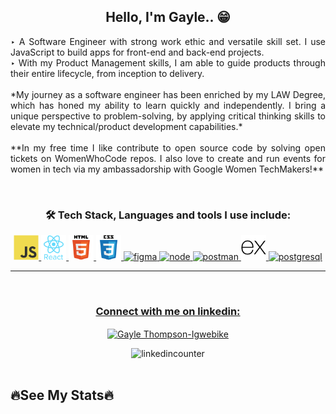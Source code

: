 ### <h2 align="center">Hello, I'm Gayle.. 😁</h2>

<p align="justify">‣ A Software Engineer with strong work ethic and versatile skill set. I use JavaScript to build apps for front-end and back-end projects. <br> ‣ With my Product Management skills, I am able to guide products through their entire lifecycle, from inception to delivery.<br> <br>
*My journey as a software engineer has been enriched by my LAW Degree, which has honed my ability to learn quickly and independently. I bring a unique perspective to problem-solving, by applying critical thinking skills to elevate my technical/product development capabilities.* <br> <br>
**In my free time I like contribute to open source code by solving open tickets on WomenWhoCode repos. I also love to create and run events for women in tech via my ambassadorship with Google Women TechMakers!**
</p> <br> 


<h3 align="center"> 🛠️ Tech Stack, Languages and tools I use include:</h3>

<p align="center"> <a href="#" target="_blank" rel="noreferrer"> <img src="https://raw.githubusercontent.com/devicons/devicon/master/icons/javascript/javascript-original.svg" alt="javascript" width="40" height="40"/> </a> <a href="#" target="_blank" rel="noreferrer"> <img src="https://raw.githubusercontent.com/devicons/devicon/master/icons/react/react-original-wordmark.svg" alt="react" width="40" height="40"/> </a> <a href="#" target="_blank" rel="noreferrer"> <img src="https://raw.githubusercontent.com/devicons/devicon/master/icons/html5/html5-original-wordmark.svg" alt="html5" width="40" height="40"/> <img src="https://raw.githubusercontent.com/devicons/devicon/master/icons/css3/css3-original-wordmark.svg" alt="css3" width="40" height="40"/> </a> <a href="#" target="_blank" rel="noreferrer">  </a> <a href="#" target="_blank" rel="noreferrer"> 
<img src="https://www.vectorlogo.zone/logos/figma/figma-icon.svg" alt="figma" width="40" height="40"/> </a>  <a href="#" target="_blank" rel="noreferrer"> <img src="https://upload.wikimedia.org/wikipedia/commons/thumb/d/d9/Node.js_logo.svg/1180px-Node.js_logo.svg.png" alt="node" width="40" height="40"/> </a> </a> <a href="#" target="_blank" rel="noreferrer"> <img src="https://www.vectorlogo.zone/logos/getpostman/getpostman-icon.svg" alt="postman" width="40" height="40"/> </a> <a href="#" target="_blank" rel="noreferrer"> <img src="https://raw.githubusercontent.com/devicons/devicon/master/icons/express/express-original.svg" alt="express" width="40" height="40"/> </a> <a href="#" target="_blank" rel="noreferrer"> <img src="https://www.vectorlogo.zone/logos/postgresql/postgresql-icon.svg" alt="postgresql" width="40" height="40"/> </a> <a href="#" target="_blank" rel="noreferrer">  </p>
<hr>
<br>


<h3 align="center">Connect with me on linkedin: </h3>
<p align="center">
<a href="https://www.linkedin.com/in/gayle-thompson-igwebike/" target="blank"><img align="center" src="https://raw.githubusercontent.com/rahuldkjain/github-profile-readme-generator/master/src/images/icons/Social/linked-in-alt.svg" alt="Gayle Thompson-Igwebike" height="40" width="40" /></a>
</p>

<div id="header" align="center">
  <img src="https://komarev.com/ghpvc/?username=gayle-thompson-igwebike&style=flat-square&color=brightgreen" alt="linkedincounter"/>
</div>
<br>

<h2 align="left"> 🔥See My Stats🔥</h2>

<div align="center" >

  </div>

<!--
**Gayle-Thompson-Igwebike/Gayle-Thompson-Igwebike** is a ✨ _special_ ✨ repository because its `README.md` (this file) appears on your GitHub profile.

Here are some ideas to get you started:

- 🔭 I’m currently working on ...
- 🌱 I’m currently learning ...
- 👯 I’m looking to collaborate on ...
- 🤔 I’m looking for help with ...
- 💬 Ask me about ...
- 📫 How to reach me: ...
- 😄 Pronouns: ...
- ⚡ Fun fact: ...
-->
